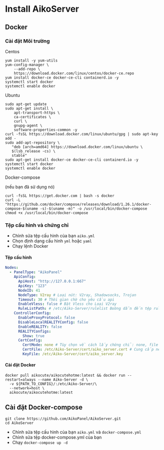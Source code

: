 # Install AikoServer

## Docker

### Cài đặt Môi trường

Centos

```centos
yum install -y yum-utils
yum-config-manager \
    --add-repo \
    https://download.docker.com/linux/centos/docker-ce.repo
yum install docker-ce docker-ce-cli containerd.io -y
systemctl start docker
systemctl enable docker
```

Ubuntu

```ubuntu
sudo apt-get update
sudo apt-get install \
    apt-transport-https \
    ca-certificates \
    curl \
    gnupg-agent \
    software-properties-common -y
curl -fsSL https://download.docker.com/linux/ubuntu/gpg | sudo apt-key add -
sudo add-apt-repository \
   "deb [arch=amd64] https://download.docker.com/linux/ubuntu \
   $(lsb_release -cs) \
   stable"
sudo apt-get install docker-ce docker-ce-cli containerd.io -y
systemctl start docker
systemctl enable docker
```

Docker-compose

(nếu bạn đã sử dụng nó)

```docker-compose
curl -fsSL https://get.docker.com | bash -s docker
curl -L "https://github.com/docker/compose/releases/download/1.26.1/docker-compose-$(uname -s)-$(uname -m)" -o /usr/local/bin/docker-compose
chmod +x /usr/local/bin/docker-compose
```

### Tệp cấu hình và chứng chỉ

- Chỉnh sửa tệp cấu hình của bạn `aiko.yml`
- Chọn định dạng cấu hình `yml` hoặc `yaml`
- Chạy lệnh Docker

#### Tệp cấu hình

```yaml
Nodes:
  - PanelType: "AikoPanel"
    ApiConfig:
      ApiHost: "http://127.0.0.1:667"
      ApiKey: "123"
      NodeID: 41
      NodeType: V2ray # Loại nút: V2ray, Shadowsocks, Trojan
      Timeout: 30 # Thời gian chờ cho yêu cầu api
      EnableVless: false # Bật Vless cho Loại V2ray
      RuleListPath: # /etc/Aiko-Server/rulelist Đường dẫn đến tệp rulelist cục bộ
    ControllerConfig:
      EnableProxyProtocol: false
      DisableLocalREALITYConfig: false
      EnableREALITY: false
      REALITYConfigs:
        Show: true
      CertConfig:
        CertMode: none # Tùy chọn về cách lấy chứng chỉ: none, file
        CertFile: /etc/Aiko-Server/cert/aiko_server.cert # Cung cấp nếu CertMode là file
        KeyFile: /etc/Aiko-Server/cert/aiko_server.key
```

#### Cài đặt Docker

```
docker pull aikocute/aikocutehotme:latest && docker run --restart=always --name Aiko-Server -d \
  -v ${PATH_TO_CONFIG}/:/etc/Aiko-Server/\
  --network=host \
  aikocute/aikocutehotme:latest
```

## Cài đặt Docker-compose

```
git clone https://github.com/AikoPanel/AikoServer.git
cd AikoServer
```

- Chỉnh sửa tệp cấu hình của bạn `aiko.yml` và `docker-compose.yml`
- Chỉnh sửa tệp docker-compose.yml của bạn
- Chạy `docker-compose up -d`